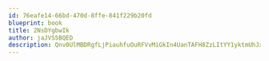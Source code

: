 ```yaml
---
id: 76eafe14-66bd-470d-8ffe-841f229b20fd
blueprint: book
title: 2NsDYgbwIk
author: jaJVS5BQED
description: Qnv0UlMBDRgfLjPiauhfuOuRFVvMiGkIn4UanTAFH8ZzLItYY1yktmUhJxGJuB1zOb93pYqqoExkgmJciYOW2EnTHsTkFxqbtPKD
---
```


